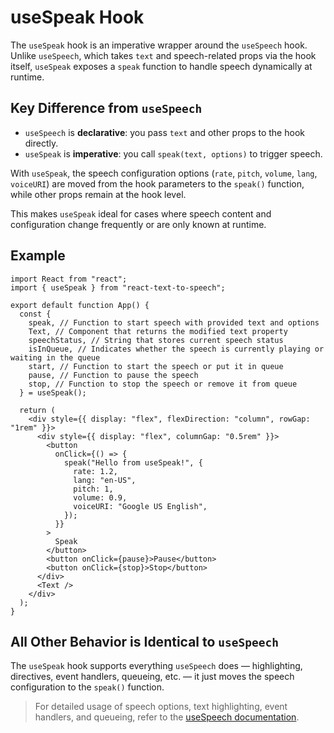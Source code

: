 # useSpeak Hook

The `useSpeak` hook is an imperative wrapper around the `useSpeech` hook. Unlike `useSpeech`, which takes `text` and speech-related props via the hook itself, `useSpeak` exposes a `speak` function to handle speech dynamically at runtime.

## Key Difference from `useSpeech`

- `useSpeech` is **declarative**: you pass `text` and other props to the hook directly.
- `useSpeak` is **imperative**: you call `speak(text, options)` to trigger speech.

With `useSpeak`, the speech configuration options (`rate`, `pitch`, `volume`, `lang`, `voiceURI`) are moved from the hook parameters to the `speak()` function, while other props remain at the hook level.

This makes `useSpeak` ideal for cases where speech content and configuration change frequently or are only known at runtime.

## Example

```tsx
import React from "react";
import { useSpeak } from "react-text-to-speech";

export default function App() {
  const {
    speak, // Function to start speech with provided text and options
    Text, // Component that returns the modified text property
    speechStatus, // String that stores current speech status
    isInQueue, // Indicates whether the speech is currently playing or waiting in the queue
    start, // Function to start the speech or put it in queue
    pause, // Function to pause the speech
    stop, // Function to stop the speech or remove it from queue
  } = useSpeak();

  return (
    <div style={{ display: "flex", flexDirection: "column", rowGap: "1rem" }}>
      <div style={{ display: "flex", columnGap: "0.5rem" }}>
        <button
          onClick={() => {
            speak("Hello from useSpeak!", {
              rate: 1.2,
              lang: "en-US",
              pitch: 1,
              volume: 0.9,
              voiceURI: "Google US English",
            });
          }}
        >
          Speak
        </button>
        <button onClick={pause}>Pause</button>
        <button onClick={stop}>Stop</button>
      </div>
      <Text />
    </div>
  );
}
```

## All Other Behavior is Identical to `useSpeech`

The `useSpeak` hook supports everything `useSpeech` does — highlighting, directives, event handlers, queueing, etc. — it just moves the speech configuration to the `speak()` function.

> For detailed usage of speech options, text highlighting, event handlers, and queueing, refer to the [useSpeech documentation](/docs/usage/useSpeech).